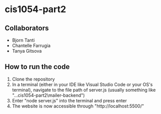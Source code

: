 # cis1054-part2
## Collaborators
- Bjorn Tanti
- Chantelle Farrugia
- Tanya Gitsova

## How to run the code
1. Clone the repository
2. In a terminal (either in your IDE like Visual Studio Code or your OS's terminal), navigate to the file path of server.js (usually something like "...cis1054-part2\mailer-backend")
3. Enter "node server.js" into the terminal and press enter
4. The website is now accessible through "http://localhost:5500/"